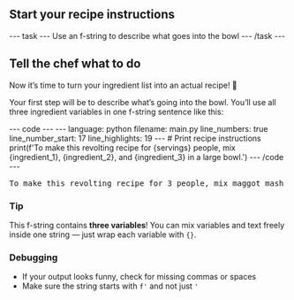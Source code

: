 <h2 class="c-project-heading--task">Start your recipe instructions</h2>
--- task ---
Use an f-string to describe what goes into the bowl
--- /task ---

<h2 class="c-project-heading--explainer">Tell the chef what to do</h2>

Now it’s time to turn your ingredient list into an actual recipe! 🍲

Your first step will be to describe what’s going into the bowl. You’ll use all three ingredient variables in one f-string sentence like this:

<div class="c-project-code">
--- code ---
---
language: python
filename: main.py
line_numbers: true
line_number_start: 17
line_highlights: 19
---
# Print recipe instructions
print(f'To make this revolting recipe for {servings} people, mix {ingredient_1}, {ingredient_2}, and {ingredient_3} in a large bowl.')
--- /code ---
</div>

<div class="c-project-output">
<pre>To make this revolting recipe for 3 people, mix maggot mash 🐛, sock juice 🧦, and toenail sprinkles 🦶 in a large bowl.</pre>
</div>

<div class="c-project-callout c-project-callout--tip">

### Tip

This f-string contains **three variables**! You can mix variables and text freely inside one string — just wrap each variable with `{}`.

</div>

<div class="c-project-callout c-project-callout--debug">

### Debugging

- If your output looks funny, check for missing commas or spaces
- Make sure the string starts with `f'` and not just `'`

</div>
